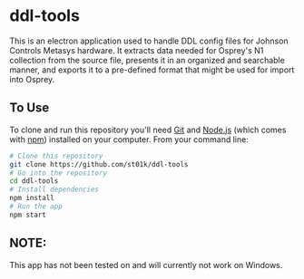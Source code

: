 # ddl-tools

This is an electron application used to handle DDL config files for Johnson Controls Metasys hardware. It extracts data needed for Osprey's N1 collection from the source file, presents it in an organized and searchable manner, and exports it to a pre-defined format that might be used for import into Osprey.

## To Use

To clone and run this repository you'll need [Git](https://git-scm.com) and [Node.js](https://nodejs.org/en/download/) (which comes with [npm](http://npmjs.com)) installed on your computer. From your command line:

```bash
# Clone this repository
git clone https://github.com/st01k/ddl-tools
# Go into the repository
cd ddl-tools
# Install dependencies
npm install
# Run the app
npm start
```

## NOTE: 
This app has not been tested on and will currently not work on Windows.